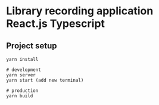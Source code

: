 # Library recording application React.js Typescript

## Project setup

```
yarn install

# development
yarn server
yarn start (add new terminal)  

# production
yarn build
```
